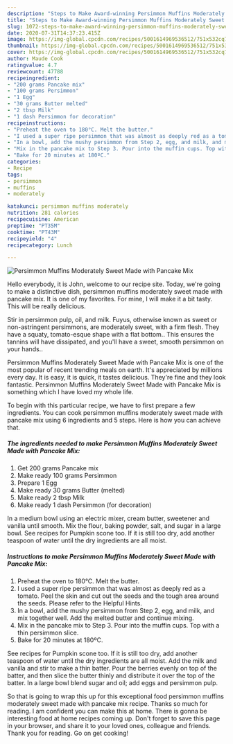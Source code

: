 ```yaml
---
description: "Steps to Make Award-winning Persimmon Muffins Moderately Sweet Made with Pancake Mix"
title: "Steps to Make Award-winning Persimmon Muffins Moderately Sweet Made with Pancake Mix"
slug: 1072-steps-to-make-award-winning-persimmon-muffins-moderately-sweet-made-with-pancake-mix
date: 2020-07-31T14:37:23.415Z
image: https://img-global.cpcdn.com/recipes/5001614969536512/751x532cq70/persimmon-muffins-moderately-sweet-made-with-pancake-mix-recipe-main-photo.jpg
thumbnail: https://img-global.cpcdn.com/recipes/5001614969536512/751x532cq70/persimmon-muffins-moderately-sweet-made-with-pancake-mix-recipe-main-photo.jpg
cover: https://img-global.cpcdn.com/recipes/5001614969536512/751x532cq70/persimmon-muffins-moderately-sweet-made-with-pancake-mix-recipe-main-photo.jpg
author: Maude Cook
ratingvalue: 4.7
reviewcount: 47788
recipeingredient:
- "200 grams Pancake mix"
- "100 grams Persimmon"
- "1 Egg"
- "30 grams Butter melted"
- "2 tbsp Milk"
- "1 dash Persimmon for decoration"
recipeinstructions:
- "Preheat the oven to 180°C. Melt the butter."
- "I used a super ripe persimmon that was almost as deeply red as a tomato. Peel the skin and cut out the seeds and the tough area around the seeds. Please refer to the Helpful Hints."
- "In a bowl, add the mushy persimmon from Step 2, egg, and milk, and mix together well. Add the melted butter and continue mixing."
- "Mix in the pancake mix to Step 3. Pour into the muffin cups. Top with a thin persimmon slice."
- "Bake for 20 minutes at 180ºC."
categories:
- Recipe
tags:
- persimmon
- muffins
- moderately

katakunci: persimmon muffins moderately 
nutrition: 281 calories
recipecuisine: American
preptime: "PT35M"
cooktime: "PT43M"
recipeyield: "4"
recipecategory: Lunch

---
```



![Persimmon Muffins Moderately Sweet Made with Pancake Mix](https://img-global.cpcdn.com/recipes/5001614969536512/751x532cq70/persimmon-muffins-moderately-sweet-made-with-pancake-mix-recipe-main-photo.jpg)

Hello everybody, it is John, welcome to our recipe site. Today, we're going to make a distinctive dish, persimmon muffins moderately sweet made with pancake mix. It is one of my favorites. For mine, I will make it a bit tasty. This will be really delicious.

Stir in persimmon pulp, oil, and milk. Fuyus, otherwise known as sweet or non-astringent persimmons, are moderately sweet, with a firm flesh. They have a squaty, tomato-esque shape with a flat bottom.. This ensures the tannins will have dissipated, and you&#39;ll have a sweet, smooth persimmon on your hands..

Persimmon Muffins Moderately Sweet Made with Pancake Mix is one of the most popular of recent trending meals on earth. It's appreciated by millions every day. It is easy, it is quick, it tastes delicious. They're fine and they look fantastic. Persimmon Muffins Moderately Sweet Made with Pancake Mix is something which I have loved my whole life.


To begin with this particular recipe, we have to first prepare a few ingredients. You can cook persimmon muffins moderately sweet made with pancake mix using 6 ingredients and 5 steps. Here is how you can achieve that.

<!--inarticleads1-->

##### The ingredients needed to make Persimmon Muffins Moderately Sweet Made with Pancake Mix:

1. Get 200 grams Pancake mix
1. Make ready 100 grams Persimmon
1. Prepare 1 Egg
1. Make ready 30 grams Butter (melted)
1. Make ready 2 tbsp Milk
1. Make ready 1 dash Persimmon (for decoration)


In a medium bowl using an electric mixer, cream butter, sweetener and vanilla until smooth. Mix the flour, baking powder, salt, and sugar in a large bowl. See recipes for Pumpkin scone too. If it is still too dry, add another teaspoon of water until the dry ingredients are all moist. 

<!--inarticleads2-->

##### Instructions to make Persimmon Muffins Moderately Sweet Made with Pancake Mix:

1. Preheat the oven to 180°C. Melt the butter.
1. I used a super ripe persimmon that was almost as deeply red as a tomato. Peel the skin and cut out the seeds and the tough area around the seeds. Please refer to the Helpful Hints.
1. In a bowl, add the mushy persimmon from Step 2, egg, and milk, and mix together well. Add the melted butter and continue mixing.
1. Mix in the pancake mix to Step 3. Pour into the muffin cups. Top with a thin persimmon slice.
1. Bake for 20 minutes at 180ºC.


See recipes for Pumpkin scone too. If it is still too dry, add another teaspoon of water until the dry ingredients are all moist. Add the milk and vanilla and stir to make a thin batter. Pour the berries evenly on top of the batter, and then slice the butter thinly and distribute it over the top of the batter. In a large bowl blend sugar and oil; add eggs and persimmon pulp. 

So that is going to wrap this up for this exceptional food persimmon muffins moderately sweet made with pancake mix recipe. Thanks so much for reading. I am confident you can make this at home. There is gonna be interesting food at home recipes coming up. Don't forget to save this page in your browser, and share it to your loved ones, colleague and friends. Thank you for reading. Go on get cooking!
